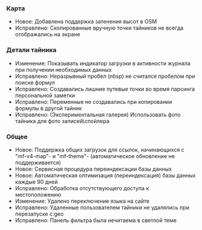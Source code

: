 
### Карта
- Новое: Добавлена поддержка затенения высот в OSM
- Исправлено: Скопированные вручную точки тайников не всегда отображались на экране

### Детали тайника
- Изменение: Показывать индикатор загрузки в активности журнала при получении необходимых данных
- Исправлено: Неразрывный пробел (nbsp) не считался пробелом при поиске формул
- Исправлено: Создавались лишние путевые точки во время парсинга персональной заметки
- Исправлено: Переменные не создавались при копировании формулы в другой тайник
- Исправлено: (Экспериментальная галерея) Использовать фото тайника для фото записей\спойлера

### Общее
- Новое: Поддержка общих загрузок для ссылок, начинающихся с "mf-v4-map"- и "mf-theme"- (автоматическое обновление не поддерживается)
- Новое: Сервисная процедура переиндексации базы данных
- Новое: Автоматическая оптимизация (переиндексация) базы данных каждые 90 дней
- Исправлено: Обработка отсутствующего доступа к местоположению
- Изменение: Удалено переключение языка на сайте
- Исправлено: Удаленные пользователем тайники не удалялись при перезапуске c:geo
- Исправлено: Панель фильтра была нечитаема в светлой теме
